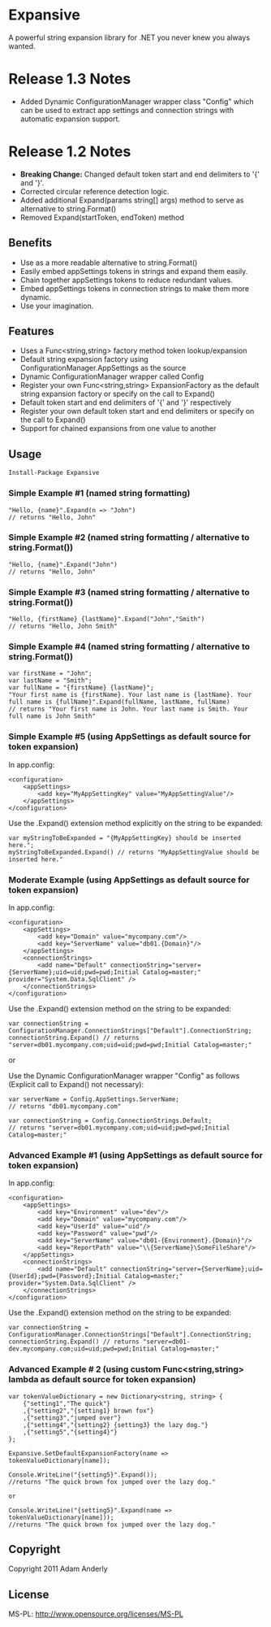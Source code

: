 # Expansive

A powerful string expansion library for .NET you never knew you always wanted.

# Release 1.3 Notes
- Added Dynamic ConfigurationManager wrapper class "Config" which can be used to extract app settings and connection strings with automatic expansion support.

# Release 1.2 Notes

- **Breaking Change:** Changed default token start and end delimiters to '{' and '}'.
- Corrected circular reference detection logic.
- Added additional Expand(params string[] args) method to serve as alternative to string.Format()
- Removed Expand(startToken, endToken) method

## Benefits

- Use as a more readable alternative to string.Format()
- Easily embed appSettings tokens in strings and expand them easily.
- Chain together appSettings tokens to reduce redundant values.
- Embed appSettings tokens in connection strings to make them more dynamic.
- Use your imagination.

## Features

* Uses a Func<string,string> factory method token lookup/expansion
* Default string expansion factory using ConfigurationManager.AppSettings as the source
* Dynamic ConfigurationManager wrapper called Config
* Register your own Func<string,string> ExpansionFactory as the default string expansion factory or specify on the call to Expand()
* Default token start and end delimiters of '{' and '}' respectively
* Register your own default token start and end delimiters or specify on the call to Expand()
* Support for chained expansions from one value to another

## Usage

	Install-Package Expansive

### Simple Example #1 (named string formatting)

	"Hello, {name}".Expand(n => "John")
	// returns "Hello, John"
	
### Simple Example #2 (named string formatting / alternative to string.Format())

	"Hello, {name}".Expand("John")
	// returns "Hello, John"
	
### Simple Example #3 (named string formatting / alternative to string.Format())

	"Hello, {firstName} {lastName}".Expand("John","Smith")
	// returns "Hello, John Smith"
	
### Simple Example #4 (named string formatting / alternative to string.Format())

	var firstName = "John";
	var lastName = "Smith";
	var fullName = "{firstName} {lastName}";
	"Your first name is {firstName}. Your last name is {lastName}. Your full name is {fullName}".Expand(fullName, lastName, fullName)
	// returns "Your first name is John. Your last name is Smith. Your full name is John Smith"

### Simple Example #5 (using AppSettings as default source for token expansion)

In app.config:

	<configuration>
		<appSettings>
			<add key="MyAppSettingKey" value="MyAppSettingValue"/>
		</appSettings>
	</configuration>

Use the .Expand() extension method explicitly on the string to be expanded:

	var myStringToBeExpanded = "{MyAppSettingKey} should be inserted here.";
	myStringToBeExpanded.Expand() // returns "MyAppSettingValue should be inserted here."
	
### Moderate Example (using AppSettings as default source for token expansion)

In app.config:

	<configuration>
		<appSettings>
			<add key="Domain" value="mycompany.com"/>
			<add key="ServerName" value="db01.{Domain}"/>
		</appSettings>
		<connectionStrings>
			<add name="Default" connectionString="server={ServerName};uid=uid;pwd=pwd;Initial Catalog=master;" provider="System.Data.SqlClient" />
		</connectionStrings>
	</configuration>

Use the .Expand() extension method on the string to be expanded:

	var connectionString = ConfigurationManager.ConnectionStrings["Default"].ConnectionString;
	connectionString.Expand() // returns "server=db01.mycompany.com;uid=uid;pwd=pwd;Initial Catalog=master;"

or

Use the Dynamic ConfigurationManager wrapper "Config" as follows (Explicit call to Expand() not necessary):

	var serverName = Config.AppSettings.ServerName;
	// returns "db01.mycompany.com"
	
	var connectionString = Config.ConnectionStrings.Default;
	// returns "server=db01.mycompany.com;uid=uid;pwd=pwd;Initial Catalog=master;"
	
### Advanced Example #1 (using AppSettings as default source for token expansion)

In app.config:

	<configuration>
		<appSettings>
			<add key="Environment" value="dev"/>
			<add key="Domain" value="mycompany.com"/>
			<add key="UserId" value="uid"/>
			<add key="Password" value="pwd"/>
			<add key="ServerName" value="db01-{Environment}.{Domain}"/>
			<add key="ReportPath" value="\\{ServerName}\SomeFileShare"/>
		</appSettings>
		<connectionStrings>
			<add name="Default" connectionString="server={ServerName};uid={UserId};pwd={Password};Initial Catalog=master;" provider="System.Data.SqlClient" />
		</connectionStrings>
	</configuration>
	
Use the .Expand() extension method on the string to be expanded:

	var connectionString = ConfigurationManager.ConnectionStrings["Default"].ConnectionString;
	connectionString.Expand() // returns "server=db01-dev.mycompany.com;uid=uid;pwd=pwd;Initial Catalog=master;"
	
### Advanced Example # 2 (using custom Func<string,string> lambda as default source for token expansion)

	var tokenValueDictionary = new Dictionary<string, string> {
		{"setting1","The quick"}
		,{"setting2","{setting1} brown fox"}
		,{"setting3","jumped over"}
		,{"setting4","{setting2} {setting3} the lazy dog."}
		,{"setting5","{setting4}"}
	};

	Expansive.SetDefaultExpansionFactory(name => tokenValueDictionary[name]);

	Console.WriteLine("{setting5}".Expand());
	//returns "The quick brown fox jumped over the lazy dog."
	
	or
	
	Console.WriteLine("{setting5}".Expand(name => tokenValueDictionary[name]));
	//returns "The quick brown fox jumped over the lazy dog." 

## Copyright

Copyright 2011 Adam Anderly

## License

MS-PL: http://www.opensource.org/licenses/MS-PL